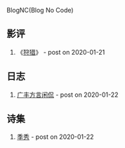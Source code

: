 BlogNC(Blog No Code)

## 影评

1. 《[狩猎](/movie_review/the_hunt.md)》 - post on 2020-01-21


## 日志

1. [广丰方言闲侃](/journal/guangfeng.md) - post on 2020-01-22

## 诗集

1. [季秀](/poems/xiu.md) - post on 2020-01-22

